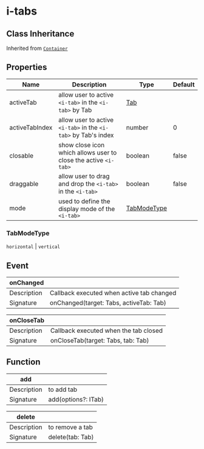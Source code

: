 # i-tabs

## Class Inheritance
Inherited from [`Container`](components/container/README.md)

## Properties

| Name            | Description                                                     | Type        | Default |
| --------------- | -------------------------------------------------               | ----------  | ------- |
| activeTab       | allow user to active `<i-tab>` in the `<i-tab>` by Tab          | [Tab](components/Tabs/i-tab.md/)   | |
| activeTabIndex  | allow user to active `<i-tab>` in the `<i-tab>` by Tab's index  | number      | 0       |
| closable        | show close icon which allows user to close the active `<i-tab>` | boolean     | false   |
| draggable       | allow user to drag and drop the `<i-tab>` in the `<i-tab>`      | boolean     | false   |
| mode            | used to define the display mode of the `<i-tab>`                | [TabModeType](#tabmodetype) | |

### TabModeType
`horizontal` \| `vertical`

## Event

| **onChanged**  |                                                |
| -------------- | ---------------------------------------------- |
| Description    | Callback executed when active tab changed      |
| Signature      | onChanged(target: Tabs, activeTab: Tab)        |

| **onCloseTab** |                                                |
| -------------- | ---------------------------------------------- |
| Description    | Callback executed when the tab closed          |
| Signature      | onCloseTab(target: Tabs, tab: Tab)             |

## Function

| **add**        |                                                |
| -------------- | ---------------------------------------------- |
| Description    | to add tab                                     |
| Signature      | add(options?: ITab)                            |

| **delete**     |                                                |
| -------------- | ---------------------------------------------- |
| Description    | to remove a tab                                |
| Signature      | delete(tab: Tab)                               |
